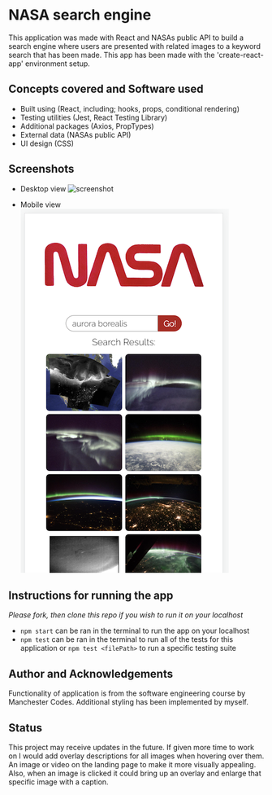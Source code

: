 # NASA search engine

This application was made with React and NASAs public API to build a search engine where users are presented with related images to a keyword search that has been made. This app has been made with the 'create-react-app' environment setup.

## Concepts covered and Software used

- Built using (React, including; hooks, props, conditional rendering) 
- Testing utilities (Jest, React Testing Library)
- Additional packages (Axios, PropTypes)
- External data (NASAs public API)
- UI design (CSS)

## Screenshots

- Desktop view
![screenshot](/src/assets/desktop_Screenshot.png "Desktop view of application")

- Mobile view <br />
![screenshot](/src/assets/mobile_screenshotTwo.png "Mobile view of application")

## Instructions for running the app

*Please fork, then clone this repo if you wish to run it on your localhost*
- `npm start` can be ran in the terminal to run the app on your localhost
- `npm test` can be ran in the terminal to run all of the tests for this application or `npm test <filePath>` to run a specific testing suite

## Author and Acknowledgements

Functionality of application is from the software engineering course by Manchester Codes. Additional styling has been implemented by myself.

## Status

This project may receive updates in the future. If given more time to work on I would add overlay descriptions for all images when hovering over them. An image or video on the landing page to make it more visually appealing. Also, when an image is clicked it could bring up an overlay and enlarge that specific image with a caption.
